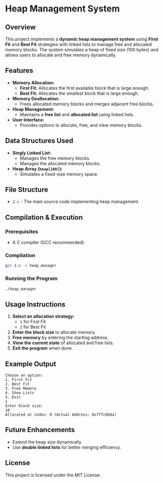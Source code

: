 # Heap Management System

## Overview
This project implements a **dynamic heap management system** using **First Fit** and **Best Fit** strategies with linked lists to manage free and allocated memory blocks. The system simulates a heap of fixed size (100 bytes) and allows users to allocate and free memory dynamically.

## Features
- **Memory Allocation:**
  - **First Fit:** Allocates the first available block that is large enough.
  - **Best Fit:** Allocates the smallest block that is large enough.
- **Memory Deallocation:**
  - Frees allocated memory blocks and merges adjacent free blocks.
- **Heap Management:**
  - Maintains a **free list** and **allocated list** using linked lists.
- **User Interface:**
  - Provides options to allocate, free, and view memory blocks.

## Data Structures Used
- **Singly Linked List:**
  - Manages the free memory blocks.
  - Manages the allocated memory blocks.
- **Heap Array (`heap[100]`):**
  - Simulates a fixed-size memory space.

## File Structure
- `2.c` - The main source code implementing heap management.

## Compilation & Execution
### Prerequisites
- A C compiler (GCC recommended)

### Compilation
```sh
gcc 2.c -o heap_manager
```

### Running the Program
```sh
./heap_manager
```

## Usage Instructions
1. **Select an allocation strategy:**
   - `1` for First Fit
   - `2` for Best Fit
2. **Enter the block size** to allocate memory.
3. **Free memory** by entering the starting address.
4. **View the current state** of allocated and free lists.
5. **Exit the program** when done.

## Example Output
```
Choose an option:
1. First Fit
2. Best Fit
3. Free Memory
4. Show Lists
5. Exit
1
Enter block size:
10
Allocated at index: 0 (Actual Address: 0x7ffc6b8a)
```

## Future Enhancements
- Extend the heap size dynamically.
- Use **double linked lists** for better merging efficiency.

## License
This project is licensed under the MIT License.

